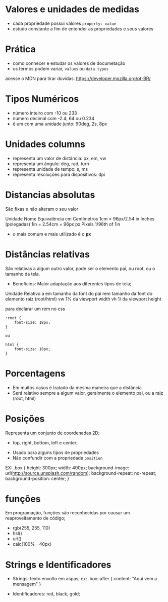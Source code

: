 # Valores e unidades de medidas

* cada propriedade possui valores `property: value`
* estudo constante a fim de entender as propriedades e seus valores

# Prática

* como conhecer e estudar os valores de documetação
    <color> <length>
* os termos podem variar, `values` ou `data types`

acesse o MDN para tirar duvidas: https://developer.mozilla.org/pt-BR/

# Tipos Numéricos

* <integer>     número inteiro com -10 ou 233
* <number>      número decimal com -2.4, 64 ou 0.234
* <dimension>   é um <number> com uma unidade junto: 90deg, 2s, 8px

# Unidades columns

* <length>          representa um valor de distância: px, em, vw
* <angle>           representa um ângulo: deg, rad, turn
* <time>            representa unidade de tempo: s, ms
* <resolution>      representa resoluções para dispositivos: dpi

# Distancias absolutas <length>

São fixas e não alteram o seu valor

Unidade     Nome                    Equivalência
cm          Centímetros             1cm = 96px/2.54
in          Inches (polegadas)      1in = 2.54cm = 96px
px          Pixels                  1/96th of 1in

* o mais comum e mais utilizado é o **px**

# Distâncias relativas

São relativas a algum outro valor, pode ser o elemento pai, ou root, ou o tamanho da tela.

* Benefícios: Maior adaptação aos diferentes tipos de tela;

Unidade     Relativo a
em          tamanho da font do pai
rem         tamanho da font do elemento raiz (root/html)
vw          1% da viewport width    <!-- a viewport é o tamanho da tela -->
vh          1/ da viewport height   <!-- a viewport é o tamanho da tela -->

para declarar um rem no css

    :root {
        font-size: 18px;
    }

    ou

    html {
        font-size: 18px;
    }

# Porcentagens

* Em muitos casos é tratado da mesma maneira que a distância <length>
* Será relativo sempre a algum valor, geralmente o elemento pai, ou a raiz (root, html)

# Posições

<position>

Representa um conjunto de coordenadas 2D;
- top, right, bottom, left e center;

* Usado para alguns tipos de propriedades
* Não confundir com a propriedade `position`

EX:
    .box {
        height: 300px;
        width: 400px;
        background-image: url(http://source.unsplash.com/random);
        background-repeat: no-repeat;
        background-position: center;
    }

# funções

Em programação, funções são reconhecidas por causar um reaproveitamento de código;

* rgb(255, 255, 110)
* hsl()
* url()
* calc(100% - 40px) <!-- neste caso, a porcentagem sempre precisará de uma referencia -->

# Strings e Identificadores

* Strings: texto envolto em aspas;
ex:
    .box::after {
        content: "Aqui vem a mensagem"
    }

* Identificadores: red, black, gold;